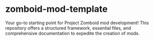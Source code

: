 # zomboid-mod-template
Your go-to starting point for Project Zomboid mod development! This repository offers a structured framework, essential files, and comprehensive documentation to expedite the creation of mods.
